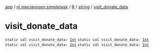 [app](../../../index.md) / [nl.mpcjanssen.simpletask](../../index.md) / [R](../index.md) / [string](index.md) / [visit_donate_data](.)

# visit_donate_data

`static val visit_donate_data: `[`Int`](https://kotlinlang.org/api/latest/jvm/stdlib/kotlin/-int/index.html)
`static val visit_donate_data: `[`Int`](https://kotlinlang.org/api/latest/jvm/stdlib/kotlin/-int/index.html)
`static val visit_donate_data: `[`Int`](https://kotlinlang.org/api/latest/jvm/stdlib/kotlin/-int/index.html)
`static val visit_donate_data: `[`Int`](https://kotlinlang.org/api/latest/jvm/stdlib/kotlin/-int/index.html)